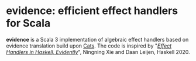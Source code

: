 # evidence: efficient effect handlers for Scala

**evidence** is a Scala 3 implementation of algebraic effect handlers based on evidence translation build upon [Cats](https://typelevel.org/cats/). 
The code is inspired by "[_Effect Handlers in Haskell, Evidently_](https://www.microsoft.com/en-us/research/publication/effect-handlers-in-haskell-evidently)", 
Ningning Xie and Daan Leijen, Haskell 2020.
